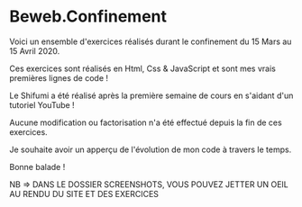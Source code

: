 # Beweb.Confinement

Voici un ensemble d'exercices réalisés durant le confinement du 15 Mars au 15 Avril 2020.

Ces exercices sont réalisés en Html, Css & JavaScript et sont mes vrais premières lignes de code !

Le Shifumi a été réalisé après la première semaine de cours en s'aidant d'un tutoriel YouTube !

Aucune modification ou factorisation n'a été effectué depuis la fin de ces exercices.

Je souhaite avoir un apperçu de l'évolution de mon code à travers le temps.

Bonne balade !

NB => DANS LE DOSSIER SCREENSHOTS, VOUS POUVEZ JETTER UN OEIL AU RENDU DU SITE ET DES EXERCICES
